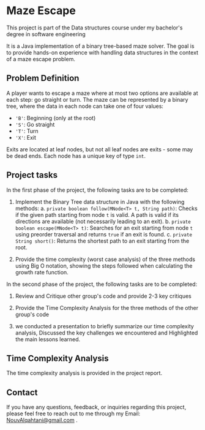 # Maze Escape

This project is part of the Data structures course under my bachelor's degree in software engineering

It is a Java implementation of a binary tree-based maze solver. The goal is to provide hands-on experience with handling data structures in the context of a maze escape problem.

## Problem Definition

A player wants to escape a maze where at most two options are available at each step: go straight or turn. The maze can be represented by a binary tree, where the data in each node can take one of four values:

- `'B'`: Beginning (only at the root)
- `'S'`: Go straight
- `'T'`: Turn
- `'X'`: Exit

Exits are located at leaf nodes, but not all leaf nodes are exits - some may be dead ends. Each node has a unique key of type `int`.

## Project tasks

In the first phase of the project, the following tasks are to be completed:

1. Implement the Binary Tree data structure in Java with the following methods:
   a. `private boolean follow(MNode<T> t, String path)`: Checks if the given path starting from node `t` is valid. A path is valid if its directions are available (not necessarily leading to an exit).
   b. `private boolean escape(MNode<T> t)`: Searches for an exit starting from node `t` using preorder traversal and returns `true` if an exit is found.
   c. `private String short()`: Returns the shortest path to an exit starting from the root.

2. Provide the time complexity (worst case analysis) of the three methods using Big O notation, showing the steps followed when calculating the growth rate function.

In the second phase of the project, the following tasks are to be completed:
1. Review and Critique other group's code and provide 2-3 key critiques

2. Provide the Time Complexity Analysis for the three methods of the other group's code 


3.  we conducted a presentation to briefly summarize our time complexity analysis, Discussed the key challenges we encountered and Highlighted the main lessons learned.


## Time Complexity Analysis

The time complexity analysis is provided in the project report. 

## Contact

If you have any questions, feedback, or inquiries regarding this project, please feel free to reach out to me through my Email: NouvAlqahtani@gmail.com .
